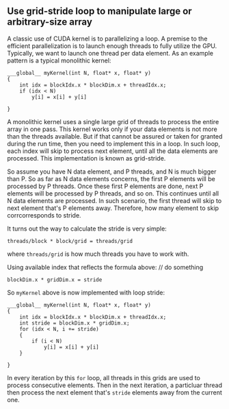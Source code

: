 ## Use grid-stride loop to manipulate large or arbitrary-size array

A classic use of CUDA kernel is to parallelizing a loop. A premise to the efficient parallelization is to launch enough threads to fully utilize the GPU. Typically, we want to launch one thread per data element. As an example pattern is a typical monolithic kernel:

```
___global__ myKernel(int N, float* x, float* y)
{
    int idx = blockIdx.x * blockDim.x + threadIdx.x;       
    if (idx < N)
        y[i] = x[i] + y[i]

}

```
A monolithic kernel uses a single large grid of threads to process the entire array in one pass. This kernel works only if your data elements is not more than the threads available. But if that cannot be assured or taken for granted during the run time, then you need to implement this in a loop. In such loop, each index will skip to process next element, until all the data elements are processed. This implementation is known as grid-stride. 

So assume you have N data element, and P threads, and N is much bigger than P. So as far as N data elements concerns, the first P elements will be processed by P threads. Once these first P elements are done, next P elements will be processed by P threads, and so on. This continues until all N data elements are processed. In such scenario, the first thread will skip to next element that's P elements away. Therefore, how many element to skip corrcorresponds to stride. 

It turns out the way to calculate the stride is very simple: 

`threads/block * block/grid = threads/grid`

where `threads/grid` is how much threads you have to work with.

Using available index that reflects the formula above:
// do something
```
blockDim.x * gridDim.x = stride
```

So `myKernel` above is now implemented with loop stride:

```
___global__ myKernel(int N, float* x, float* y)
{
    int idx = blockIdx.x * blockDim.x + threadIdx.x;    
    int stride = blockDim.x * gridDim.x;  
    for (idx < N, i += stride)
    {
        if (i < N)
            y[i] = x[i] + y[i]
    }

}
```

In every iteration by this `for` loop, all threads in this grids are used to process consecutive elements. Then in the next iteration, a particluar thread then process the next element that's `stride` elements away from the current one.